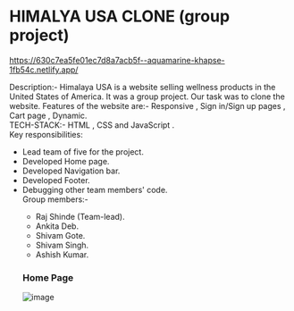 # HIMALYA USA CLONE (group project)
https://630c7ea5fe01ec7d8a7acb5f--aquamarine-khapse-1fb54c.netlify.app/

Description:- 
Himalaya USA is a website selling wellness products in the United States of America. It was a group project. Our task was to clone the website. Features of the website are:-
Responsive , Sign in/Sign up pages , Cart page , Dynamic.</br>
TECH-STACK:- HTML , CSS and JavaScript .</br>
Key responsibilities:

<ul>
  <li> Lead team of five for the project. </li>
  <li> Developed Home page. </li>
  <li> Developed Navigation bar. </li>
  <li>Developed Footer.  </li>
  <li> Debugging other team members' code. </li>
Group members:-
<ul>
  <li>Raj Shinde (Team-lead).</li>
   <li>Ankita Deb.</li>
   <li>Shivam Gote.</li>
   <li>Shivam Singh.</li>
   <li>Ashish Kumar.</li>
</ul>



<h3> Home Page</h3>

![image](https://raj2820.github.io./himalya.png)





